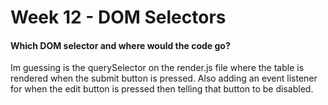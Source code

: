 # Week 12 - DOM Selectors

#### Which DOM selector and where would the code go?

Im guessing is the querySelector on the render.js file where the table is rendered when the submit button is pressed. Also adding an event listener  for when the edit button is pressed then telling that button to be disabled.
